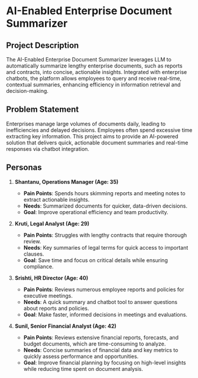 # AI-Enabled Enterprise Document Summarizer

## Project Description
The AI-Enabled Enterprise Document Summarizer leverages LLM to automatically summarize lengthy enterprise documents, such as reports and contracts, into concise, actionable insights. Integrated with enterprise chatbots, the platform allows employees to query and receive real-time, contextual summaries, enhancing efficiency in information retrieval and decision-making.

## Problem Statement
Enterprises manage large volumes of documents daily, leading to inefficiencies and delayed decisions. Employees often spend excessive time extracting key information. This project aims to provide an AI-powered solution that delivers quick, actionable document summaries and real-time responses via chatbot integration.

## Personas

1. **Shantanu, Operations Manager (Age: 35)**  
   - **Pain Points**: Spends hours skimming reports and meeting notes to extract actionable insights.  
   - **Needs**: Summarized documents for quicker, data-driven decisions.  
   - **Goal**: Improve operational efficiency and team productivity.

2. **Kruti, Legal Analyst (Age: 29)**  
   - **Pain Points**: Struggles with lengthy contracts that require thorough review.  
   - **Needs**: Key summaries of legal terms for quick access to important clauses.  
   - **Goal**: Save time and focus on critical details while ensuring compliance.

3. **Srishti, HR Director (Age: 40)**  
   - **Pain Points**: Reviews numerous employee reports and policies for executive meetings.  
   - **Needs**: A quick summary and chatbot tool to answer questions about reports and policies.  
   - **Goal**: Make faster, informed decisions in meetings and evaluations.
     
4. **Sunil, Senior Financial Analyst (Age: 42)**  
   - **Pain Points**: Reviews extensive financial reports, forecasts, and budget documents, which are time-consuming to analyze.  
   - **Needs**: Concise summaries of financial data and key metrics to quickly assess performance and opportunities.  
   - **Goal**: Improve financial planning by focusing on high-level insights while reducing time spent on document analysis.
